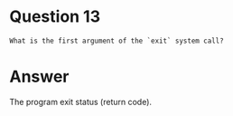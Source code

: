 
# Question 13


    What is the first argument of the `exit` system call?


# Answer




 The program exit status (return code). 





       